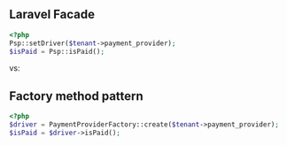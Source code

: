 ## Laravel Facade
```php
<?php
Psp::setDriver($tenant->payment_provider);
$isPaid = Psp::isPaid();
```

vs:

## Factory method pattern
```php
<?php
$driver = PaymentProviderFactory::create($tenant->payment_provider);
$isPaid = $driver->isPaid();
```



